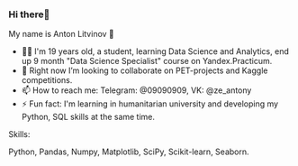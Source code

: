 ### Hi there👋
My name is Anton Litvinov 🤙
- 👱‍♂ I'm 19 years old, a student, learning Data Science and Analytics, end up 9 month "Data Science Specialist" course on Yandex.Practicum.
- 👯 Right now I’m looking to collaborate on PET-projects and Kaggle competitions.
- 📫 How to reach me: Telegram: @09090909, VK: @ze_antony
- ⚡ Fun fact: I'm learning in humanitarian university and developing my Python, SQL skills at the same time.

Skills: 
 
Python, Pandas, Numpy, Matplotlib, SciPy, Scikit-learn, Seaborn.

